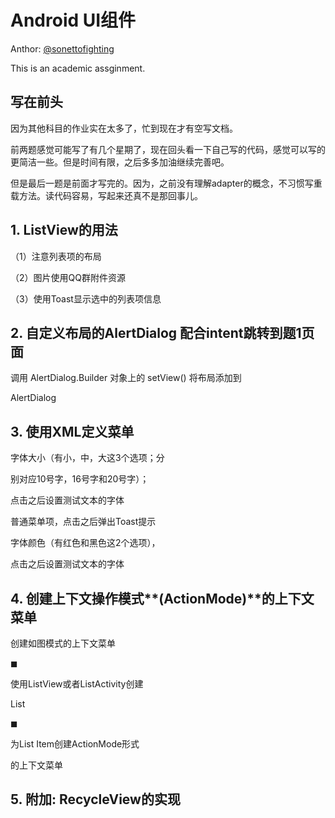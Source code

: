 # **Android UI**组件

Anthor: [@sonettofighting](https://github.com/sonettofighting)

This is an academic assginment.

## 写在前头

因为其他科目的作业实在太多了，忙到现在才有空写文档。

前两题感觉可能写了有几个星期了，现在回头看一下自己写的代码，感觉可以写的更简洁一些。但是时间有限，之后多多加油继续完善吧。

但是最后一题是前面才写完的。因为，之前没有理解adapter的概念，不习惯写重载方法。读代码容易，写起来还真不是那回事儿。

## 1. ListView的用法

（1）注意列表项的布局

（2）图片使用QQ群附件资源

（3）使用Toast显示选中的列表项信息

## 2. 自定义布局的AlertDialog 配合intent跳转到题1页面

调用 AlertDialog.Builder 对象上的 setView() 将布局添加到

AlertDialog

## 3. 使用XML定义菜单

字体大小（有小，中，大这3个选项；分

别对应10号字，16号字和20号字）；

点击之后设置测试文本的字体

普通菜单项，点击之后弹出Toast提示

字体颜色（有红色和黑色这2个选项），

点击之后设置测试文本的字体

## 4. **创建上下文操作模式****(ActionMode)****的上下文菜单**

创建如图模式的上下文菜单

◼ 

使用ListView或者ListActivity创建

List

◼ 

为List Item创建ActionMode形式

的上下文菜单

## 5. 附加: RecycleView的实现

